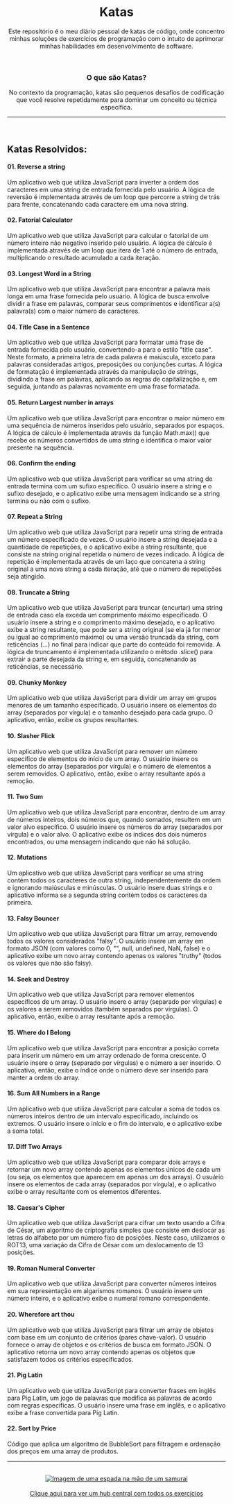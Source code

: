 <div align="center">
<h1>Katas</h1>
<p>Este repositório é o meu diário pessoal de katas de código, onde concentro minhas soluções de exercícios de programação com o intuito de aprimorar minhas habilidades em desenvolvimento de software.</p>
<br/>
<h3>O que são Katas?</h3>
<p>No contexto da programação, katas são pequenos desafios de codificação que você resolve repetidamente para dominar um conceito ou técnica específica.</p>
</div>
<hr>
<br/>
<h2>Katas Resolvidos:</h2>

<h4>01. Reverse a string</h4>
<p>Um aplicativo web que utiliza JavaScript para inverter a ordem dos caracteres em uma string de entrada fornecida pelo usuário. A lógica de reversão é implementada através de um loop que percorre a string de trás para frente, concatenando cada caractere em uma nova string.</p>

<h4>02. Fatorial Calculator</h4>
<p>Um aplicativo web que utiliza JavaScript para calcular o fatorial de um número inteiro não negativo inserido pelo usuário. A lógica de cálculo é implementada através de um loop que itera de 1 até o número de entrada, multiplicando o resultado acumulado a cada iteração.</p>

<h4>03. Longest Word in a String</h4>
<p>Um aplicativo web que utiliza JavaScript para encontrar a palavra mais longa em uma frase fornecida pelo usuário. A lógica de busca envolve dividir a frase em palavras, comparar seus comprimentos e identificar a(s) palavra(s) com o maior número de caracteres.</p>

<h4>04. Title Case in a Sentence</h4>
<p>Um aplicativo web que utiliza JavaScript para formatar uma frase de entrada fornecida pelo usuário, convertendo-a para o estilo "title case". Neste formato, a primeira letra de cada palavra é maiúscula, exceto para palavras consideradas artigos, preposições ou conjunções curtas. A lógica de formatação é implementada através da manipulação de strings, dividindo a frase em palavras, aplicando as regras de capitalização e, em seguida, juntando as palavras novamente em uma frase formatada.</p>

<h4>05. Return Largest number in arrays</h4>
<p>Um aplicativo web que utiliza JavaScript para encontrar o maior número em uma sequência de números inseridos pelo usuário, separados por espaços. A lógica de cálculo é implementada através da função Math.max() que recebe os números convertidos de uma string e identifica o maior valor presente na sequência.</p>

<h4>06. Confirm the ending</h4>
<p>Um aplicativo web que utiliza JavaScript para verificar se uma string de entrada termina com um sufixo específico. O usuário insere a string e o sufixo desejado, e o aplicativo exibe uma mensagem indicando se a string termina ou não com o sufixo.</p>

<h4>07. Repeat a String</h4>
<p>Um aplicativo web que utiliza JavaScript para repetir uma string de entrada um número especificado de vezes. O usuário insere a string desejada e a quantidade de repetições, e o aplicativo exibe a string resultante, que consiste na string original repetida o número de vezes indicado. A lógica de repetição é implementada através de um laço que concatena a string original a uma nova string a cada iteração, até que o número de repetições seja atingido.</p>

<h4>08. Truncate a String</h4>
<p>Um aplicativo web que utiliza JavaScript para truncar (encurtar) uma string de entrada caso ela exceda um comprimento máximo especificado. O usuário insere a string e o comprimento máximo desejado, e o aplicativo exibe a string resultante, que pode ser a string original (se ela já for menor ou igual ao comprimento máximo) ou uma versão truncada da string, com reticências (...) no final para indicar que parte do conteúdo foi removida. A lógica de truncamento é implementada utilizando o método .slice() para extrair a parte desejada da string e, em seguida, concatenando as reticências, se necessário.</p>

<h4>09. Chunky Monkey</h4>
<p>Um aplicativo web que utiliza JavaScript para dividir um array em grupos menores de um tamanho especificado. O usuário insere os elementos do array (separados por vírgula) e o tamanho desejado para cada grupo. O aplicativo, então, exibe os grupos resultantes.</p>

<h4>10. Slasher Flick</h4>
<p>Um aplicativo web que utiliza JavaScript para remover um número específico de elementos do início de um array. O usuário insere os elementos do array (separados por vírgula) e o número de elementos a serem removidos. O aplicativo, então, exibe o array resultante após a remoção.</p>

<h4>11. Two Sum</h4>
<p>Um aplicativo web que utiliza JavaScript para encontrar, dentro de um array de números inteiros, dois números que, quando somados, resultem em um valor alvo específico. O usuário insere os números do array (separados por vírgula) e o valor alvo. O aplicativo exibe os índices dos dois números encontrados, ou uma mensagem indicando que não há solução.</p>

<h4>12. Mutations</h4>
<p>Um aplicativo web que utiliza JavaScript para verificar se uma string contém todos os caracteres de outra string, independentemente da ordem e ignorando maiúsculas e minúsculas. O usuário insere duas strings e o aplicativo informa se a segunda string contém todos os caracteres da primeira.</p>

<h4>13. Falsy Bouncer</h4>
<p>Um aplicativo web que utiliza JavaScript para filtrar um array, removendo todos os valores considerados "falsy". O usuário insere um array em formato JSON (com valores como 0, "", null, undefined, NaN, false) e o aplicativo exibe um novo array contendo apenas os valores "truthy" (todos os valores que não são falsy).</p>

<h4>14. Seek and Destroy</h4>
<p>Um aplicativo web que utiliza JavaScript para remover elementos específicos de um array. O usuário insere o array (separado por vírgulas) e os valores a serem removidos (também separados por vírgulas). O aplicativo, então, exibe o array resultante após a remoção.</p>

<h4>15. Where do I Belong</h4>
<p>Um aplicativo web que utiliza JavaScript para encontrar a posição correta para inserir um número em um array ordenado de forma crescente. O usuário insere o array (separado por vírgulas) e o número a ser inserido. O aplicativo, então, exibe o índice onde o número deve ser inserido para manter a ordem do array.</p>

<h4>16. Sum All Numbers in a Range</h4>
<p>Um aplicativo web que utiliza JavaScript para calcular a soma de todos os números inteiros dentro de um intervalo especificado, incluindo os extremos. O usuário insere o início e o fim do intervalo, e o aplicativo exibe a soma total.</p>

<h4>17. Diff Two Arrays</h4>
<p>Um aplicativo web que utiliza JavaScript para comparar dois arrays e retornar um novo array contendo apenas os elementos únicos de cada um (ou seja, os elementos que aparecem em apenas um dos arrays). O usuário insere os elementos de cada array (separados por vírgula), e o aplicativo exibe o array resultante com os elementos diferentes.</p>

<h4>18. Caesar's Cipher</h4>
<p>Um aplicativo web que utiliza JavaScript para cifrar um texto usando a Cifra de César, um algoritmo de criptografia simples que consiste em deslocar as letras do alfabeto por um número fixo de posições. Neste caso, utilizamos o ROT13, uma variação da Cifra de César com um deslocamento de 13 posições.</p>

<h4>19. Roman Numeral Converter</h4>
<p>Um aplicativo web que utiliza JavaScript para converter números inteiros em sua representação em algarismos romanos. O usuário insere um número inteiro, e o aplicativo exibe o numeral romano correspondente.</p>

<h4>20. Wherefore art thou</h4>
<p>Um aplicativo web que utiliza JavaScript para filtrar um array de objetos com base em um conjunto de critérios (pares chave-valor). O usuário fornece o array de objetos e os critérios de busca em formato JSON. O aplicativo retorna um novo array contendo apenas os objetos que satisfazem todos os critérios especificados.</p>

<h4>21. Pig Latin</h4>
<p>Um aplicativo web que utiliza JavaScript para converter frases em inglês para Pig Latin, um jogo de palavras que modifica as palavras de acordo com regras específicas. O usuário insere uma frase em inglês, e o aplicativo exibe a frase convertida para Pig Latin.</p>

<h4>22. Sort by Price</h4>
<p>Código que aplica um algoritmo de BubbleSort para filtragem e ordenação dos preços em uma array de produtos.</p>

<hr>
<br />

<div align="center">
  <a href="https://caiorossi00.github.io/Katas/" target="_blank">
    <img
      src="https://i.pinimg.com/564x/49/e9/8d/49e98ded6febe5755df365eb74952332.jpg"
      alt="Imagem de uma espada na mão de um samurai"
    />
  </a>
  <br /><br />
  <a href="https://caiorossi00.github.io/Katas/" target="_blank">Clique aqui para ver um hub central com todos os exercícios</a>
</div>

